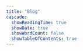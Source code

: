 ```yaml
---
title: "Blog"
cascade:
  showReadingTime: true
  showDate: true
  showWordCount: false
  showTableOfContents: true
---
```

